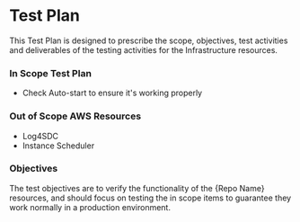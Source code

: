 # Test Plan
This Test Plan is designed to prescribe the scope, objectives, test
activities and deliverables of the testing activities for the Infrastructure resources.

### In Scope Test Plan
- Check Auto-start to ensure it's working properly

### Out of Scope AWS Resources
- Log4SDC
- Instance Scheduler

### Objectives
The test objectives are to verify the functionality of the
{Repo Name} resources, and should focus on testing the in scope items
to guarantee they work normally in a production environment.
